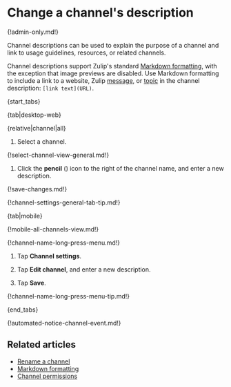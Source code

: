 # Change a channel's description

{!admin-only.md!}

Channel descriptions can be used to explain the purpose of a channel and link to
usage guidelines, resources, or related channels.

Channel descriptions support Zulip's standard [Markdown
formatting][markdown-formatting], with the exception that image previews are
disabled. Use Markdown formatting to include a link to a website, Zulip
[message][message-link], or [topic][topic-link] in the channel description:
`[link text](URL)`.

{start_tabs}

{tab|desktop-web}

{relative|channel|all}

1. Select a channel.

{!select-channel-view-general.md!}

1. Click the **pencil** (<i class="fa fa-pencil"></i>) icon
   to the right of the channel name, and enter a new description.

{!save-changes.md!}

{!channel-settings-general-tab-tip.md!}

{tab|mobile}

{!mobile-all-channels-view.md!}

{!channel-name-long-press-menu.md!}

1. Tap **Channel settings**.

1. Tap **Edit channel**, and enter a new description.

1. Tap **Save**.

{!channel-name-long-press-menu-tip.md!}

{end_tabs}

{!automated-notice-channel-event.md!}

## Related articles

* [Rename a channel](/help/rename-a-channel)
* [Markdown formatting][markdown-formatting]
* [Channel permissions](/help/channel-permissions)

[markdown-formatting]: /help/format-your-message-using-markdown
[message-link]: /help/link-to-a-message-or-conversation#get-a-link-to-a-specific-message
[topic-link]: /help/link-to-a-message-or-conversation#get-a-link-to-a-specific-topic
